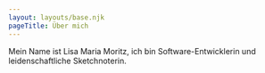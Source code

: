 ```yaml
---
layout: layouts/base.njk
pageTitle: Über mich
---
```


Mein Name ist Lisa Maria Moritz, ich bin Software-Entwicklerin und leidenschaftliche Sketchnoterin.
